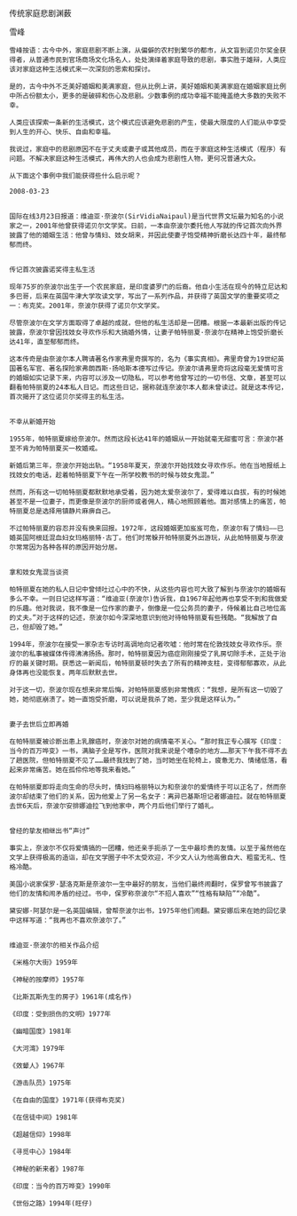 传统家庭悲剧渊薮

雪峰


    雪峰按语：古今中外，家庭悲剧不断上演，从偏僻的农村到繁华的都市，从文盲到诺贝尔奖金获得者，从普通市民到官场商场文化场名人，处处演绎着家庭导致的悲剧，事实胜于雄辩，人类应该对家庭这种生活模式来一次深刻的思索和探讨。

    是的，古今中外不乏美好婚姻和美满家庭，但从比例上讲，美好婚姻和美满家庭在婚姻家庭比例中所占份额太小，更多的是破碎和伤心及悲剧。少数事例的成功幸福不能掩盖绝大多数的失败不幸。

    人类应该探索一条新的生活模式，这个模式应该避免悲剧的产生，使最大限度的人们能从中享受到人生的开心、快乐、自由和幸福。

    我说过，家庭中的悲剧原因不在于丈夫或妻子或其他成员，而在于家庭这种生活模式（程序）有问题。不解决家庭这种生活模式，再伟大的人也会成为悲剧性人物，更何况普通大众。

    从下面这个事例中我们能获得些什么启示呢？

    2008-03-23


    国际在线3月23日报道：维迪亚·奈波尔(SirVidiaNaipaul)是当代世界文坛最为知名的小说家之一，2001年他曾获得诺贝尔文学奖。日前，一本由奈波尔委托他人写就的传记首次向外界披露了他的婚姻生活：他曾与情妇、妓女胡来，并因此使妻子饱受精神折磨长达四十年，最终郁郁而终。


    传记首次披露诺奖得主私生活

    现年75岁的奈波尔出生于一个农民家庭，是印度婆罗门的后裔。他自小生活在现今的特立尼达和多巴哥，后来在英国牛津大学攻读文学，写出了一系列作品，并获得了英国文学的重要奖项之一：布克奖。2001年，奈波尔获得了诺贝尔文学奖。

    尽管奈波尔在文学方面取得了卓越的成就，但他的私生活却是一团糟。根据一本最新出版的传记披露，奈波尔曾因找妓女寻欢作乐和大搞婚外情，让妻子帕特丽夏·奈波尔在精神上饱受折磨长达41年，直至郁郁而终。

    这本传奇是由奈波尔本人聘请著名作家弗里奇撰写的，名为《事实真相》。弗里奇曾为19世纪英国著名军官、著名探险家弗朗西斯·扬哈斯本德写过传记。奈波尔请弗里奇将这段毫无爱情可言的婚姻如实记录下来，内容可以涉及一切隐私，可以参考他曾写过的一切书信、文章，甚至可以翻看帕特丽夏的24本私人日记。而这些日记，据称就连奈波尔本人都未曾读过。就是这本传记，首次揭开了这位诺贝尔奖得主的私生活。


    不幸从新婚开始

    1955年，帕特丽夏嫁给奈波尔。然而这段长达41年的婚姻从一开始就毫无甜蜜可言：奈波尔甚至不肯为帕特丽夏买一枚婚戒。

    新婚后第三年，奈波尔开始出轨。“1958年夏天，奈波尔开始找妓女寻欢作乐。他在当地报纸上找妓女的电话，趁着帕特丽夏下午在一所学校教书的时候与妓女鬼混。”

    然而，所有这一切帕特丽夏都默默地承受着，因为她太爱奈波尔了，爱得难以自拔，有的时候她甚至不是一位妻子，而更像是奈波尔的厨师或者佣人，精心地照顾着他。面对感情上的痛苦，帕特丽夏总是选择用镇静片麻痹自己。

    不过帕特丽夏的容忍并没有换来回报。1972年，这段婚姻更加岌岌可危，奈波尔有了情妇——已婚英国阿根廷混血妇女玛格丽特·古丁。他们时常躲开帕特丽夏外出游玩，从此帕特丽夏与奈波尔常常因为各种各样的原因开始分居。


    拿和妓女鬼混当谈资

    帕特丽夏在她的私人日记中曾倾吐过心中的不快，从这些内容也可大致了解到与奈波尔的婚姻有多么不幸。一则日记这样写道：“维迪亚(奈波尔)告诉我，自1967年起他再也享受不到和我做爱的乐趣。他对我说，我不像是一位作家的妻子，倒像是一位公务员的妻子，侍候着比自己地位高的丈夫。”对于这样的记述，奈波尔如今深深地意识到他对待帕特丽夏有些残酷。“我解放了自己，但却毁了她。”

    1994年，奈波尔在接受一家杂志专访时高调地向记者吹嘘：他时常在伦敦找妓女寻欢作乐。奈波尔的私事被媒体传得沸沸扬扬。那时，帕特丽夏因为癌症刚刚接受了乳房切除手术，正处于治疗的最关键时期。获悉这一新闻后，帕特丽夏顿时失去了所有的精神支柱，变得郁郁寡欢，从此身体再也没能恢复。两年后默默去世。

    对于这一切，奈波尔现在想来非常后悔，对帕特丽夏感到非常愧疚：“我想，是所有这一切毁了她，她彻底崩溃了。她一直饱受折磨，可以说是我杀了她，至少我是这样认为。”


    妻子去世后立即再婚

    在帕特丽夏被诊断出患上乳腺癌时，奈波尔对她的病情毫不关心。“那时我正专心撰写《印度：当今的百万哗变》一书，满脑子全是写作，医院对我来说是个嘈杂的地方……那天下午我不得不去了趟医院，但帕特丽夏不见了……最终我找到了她，当时她坐在轮椅上，疲惫无力、情绪低落，看起来非常痛苦。她在孤伶伶地等我来看她。”

    在帕特丽夏即将走向生命的尽头时，情妇玛格丽特以为和奈波尔的爱情终于可以正名了，然而奈波尔却结束了他们的关系，因为他爱上了另一名女子：离异巴基斯坦记者娜迪拉。就在帕特丽夏去世6天后，奈波尔安排娜迪拉飞到他家中，两个月后他们举行了婚礼。


    曾经的挚友相继出书“声讨”

    事实上，奈波尔不仅将爱情搞的一团糟，他还亲手扼杀了一生中最珍贵的友情。以至于虽然他在文学上获得极高的造诣，却在文学圈子中不太受欢迎，不少文人认为他高傲自大、粗蛮无礼、性格冷酷。

    美国小说家保罗·瑟洛克斯是奈波尔一生中最好的朋友，当他们最终闹翻时，保罗曾写书披露了他们的友情和闹矛盾的经过。书中，保罗称奈波尔“不招人喜欢”“性格有缺陷”“冷酷”。

    黛安娜·阿瑟尔是一名英国编辑，曾帮奈波尔出书，1975年他们闹翻。黛安娜后来在她的回忆录中这样写道：“我再也不喜欢奈波尔了。”


    维迪亚·奈波尔的相关作品介绍

    《米格尔大街》1959年

    《神秘的按摩师》1957年

    《比斯瓦斯先生的房子》1961年(成名作)

    《印度：受到损伤的文明》1977年

    《幽暗国度》1981年

    《大河湾》1979年

    《效颦人》1967年

    《游击队员》1975年

    《在自由的国度》1971年(获得布克奖)

    《在信徒中间》1981年

    《超越信仰》1998年

    《寻觅中心》1984年

    《神秘的新来者》1987年

    《印度：当今的百万哗变》1990年

    《世俗之路》1994年(旺仔)



